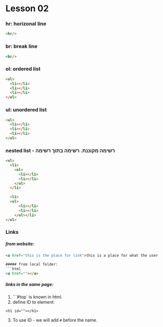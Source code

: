 # Lesson 02

### hr: horizonal line
```html
<hr/>
```

### br: break line
```html
<br/>
```
### ol: ordered list
```html
<ol>
  <li></li>
  <li></li>
  <li></li> 
</ol>
```
### ul: unordered list
```html
<ul>
  <li></li>
  <li></li>
  <li></li> 
</ul>
```
### nested list - רשימה מקוננת. רשימה בתוך רשימה
```html
<ul>
  <li>
    <ol>
      <li></li>
      <li></li>
    </ol>
  </li>
  
  <li>
  <ol>
      <li></li>
      <li></li>
    </ol></li>
</ul>
```
### Links 

##### from website:
```html
<a href="this is the place for link">this is a place for what the user sees</a>

##### from local folder:
```html
<a href=""></a>
````

##### links in the same page:

1. ```#top` is known in html. 
2. define ID to element:

```
<h1 id=""></h1>
```

3. To use ID - we will add `#` before the name. 










